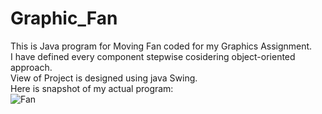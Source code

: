 # Graphic_Fan
This is Java program for Moving Fan coded for my Graphics Assignment.<br />
I have defined every component stepwise cosidering object-oriented approach.<br />
View of Project is designed using java Swing.<br />
Here is snapshot of my actual program:<br/>
![Fan](https://user-images.githubusercontent.com/34531635/61663445-3d2c0600-acee-11e9-9b87-6610149e182a.gif)
